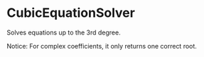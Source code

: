 # CubicEquationSolver

Solves equations up to the 3rd degree.

Notice: For complex coefficients, it only returns one correct root.
